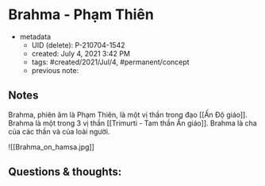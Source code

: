 ---
---

# Brahma - Phạm Thiên

- metadata
	- UID (delete): P-210704-1542
	- created: July 4, 2021 3:42 PM
	- tags: #created/2021/Jul/4, #permanent/concept 
	- previous note:

## Notes
Brahma, phiên âm là Phạm Thiên, là một vị thần trong đạo [[Ấn Độ giáo]]. Brahma là một trong 3 vị thần [[Trimurti - Tam thần Ấn giáo]].  Brahma là cha của các thần và của loài người. 

![[Brahma_on_hamsa.jpg]]

## Questions & thoughts:

